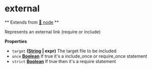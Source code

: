 <!-- Generated by documentation.js. Update this documentation by updating the source code. -->

# external

** Extends from [:link: node](NODE.md) **

Represents an external link (require or include)

**Properties**

-   `target` **([String](https://developer.mozilla.org/en-US/docs/Web/JavaScript/Reference/Global_Objects/String) | expr)** The target file to be included
-   `once` **[Boolean](https://developer.mozilla.org/en-US/docs/Web/JavaScript/Reference/Global_Objects/Boolean)** If true it's a include_once or require_once statement
-   `strict` **[Boolean](https://developer.mozilla.org/en-US/docs/Web/JavaScript/Reference/Global_Objects/Boolean)** If true then it's a require statement
